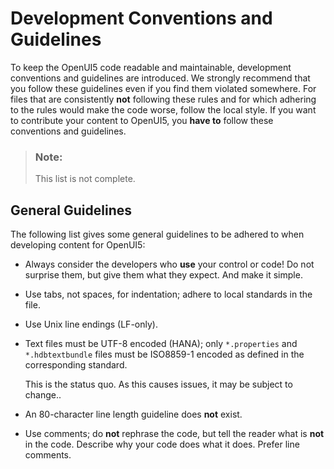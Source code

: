 <!-- loio753b32617807462d9af483a437874b36 -->

# Development Conventions and Guidelines

To keep the OpenUI5 code readable and maintainable, development conventions and guidelines are introduced. We strongly recommend that you follow these guidelines even if you find them violated somewhere. For files that are consistently **not** following these rules and for which adhering to the rules would make the code worse, follow the local style. If you want to contribute your content to OpenUI5, you **have to** follow these conventions and guidelines.

> ### Note:  
> This list is not complete.



## General Guidelines

The following list gives some general guidelines to be adhered to when developing content for OpenUI5:

-   Always consider the developers who **use** your control or code! Do not surprise them, but give them what they expect. And make it simple.

-   Use tabs, not spaces, for indentation; adhere to local standards in the file.

-   Use Unix line endings \(LF-only\).

-   Text files must be UTF-8 encoded \(HANA\); only `*.properties` and `*.hdbtextbundle` files must be ISO8859-1 encoded as defined in the corresponding standard.

    This is the status quo. As this causes issues, it may be subject to change..

-   An 80-character line length guideline does **not** exist.

-   Use comments; do **not** rephrase the code, but tell the reader what is **not** in the code. Describe why your code does what it does. Prefer line comments.


